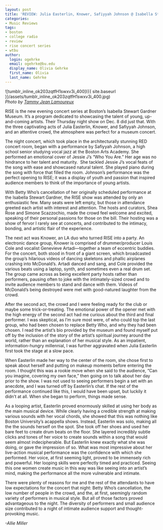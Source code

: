 ```yaml
---
layout: post
title: 'REVIEW: Julia Easterlin, Knower, Safiyyah Johnson @ Isabella Stewart Gardner'
categories:
- Music Reviews
tags:
- boston
- college radio
- review
- rise concert series
- wtbu
author:
  login: ogehrke
  email: ogehrke@bu.edu
  display_name: Olivia Gehrke
  first_name: Olivia
  last_name: Gehrke
---
```

![tumblr_inline_ok203zqtfH1swxv3i_400]({{ site.baseurl }}/assets/tumblr_inline_ok203zqtfH1swxv3i_400.jpg)  
_Photo by [Tammy Jean Lamoureux](http://t.umblr.com/redirect?z=http%3A%2F%2Flamourdelaphoto.blogspot.com&t=OWYzZTExNWM1MGI2ZDAxMTY3OTExOWQ4N2FlNmZlMTZkMjc0NWQ3NixXd1BhdmpQWA%3D%3D&b=t%3AKIk-PtjejdhRSOqxbjcLKQ&p=http%3A%2F%2Fwtburadio.tumblr.com%2Fpost%2F156102340788%2Fconcert-review-julia-easterlin-knower-safiyyah&m=1)_

RISE is the new evening concert series at Boston’s Isabella Stewart Gardner Museum. It’s a program dedicated to showcasing the talent of young, up-and-coming artists. Their Thursday night show on Dec. 8 did just that. With the three captivating acts of Julia Easterlin, Knower, and Safiyyah Johnson, and an attentive crowd, the atmosphere was perfect for a museum concert.

The night concert, which took place in the architecturally stunning RED concert room, began with a performance by Safiyyah Johnson, a high school senior studying vocal jazz at the Boston Arts Academy. She performed an emotional cover of Jessie J’s “Who You Are.” Her age was no hindrance to her talent and maturity.  She tackled Jessie J’s vocal feats of the song with ease and showcased natural talent. She played piano during the song with force that filled the room. Johnson’s performance was the perfect opening to RISE; it was a display of youth and passion that inspired audience members to think of the importance of young artists.

With Betty Who’s cancellation of her originally scheduled performance at the Isabella Stewart Gardner, the RISE show was attended by only an enthusiastic few. Many seats were left empty, but those in attendance greeted each artist with interest and attention. The hosts and curators, Shea Rose and Simone Scazzochio, made the crowd feel welcome and excited, speaking of their personal passions for those on the bill. Their hosting was a show of fervor I rarely see at concerts, and contributed to the intimacy, bonding, and artistic flair of the experience.

The next act was Knower, an LA duo who turned RISE into a party. An electronic dance group, Knower is comprised of drummer/producer Louis Cole and vocalist Genevieve Artadi—together a team of eccentric buddies. For the concert, both stood in front of a giant screen, which broadcasted the group’s hilarious videos of dancing skeletons and phallic airplanes crashing into McDonald’s. Artadi danced and sang, and Cole provided the various beats using a laptop, synth, and sometimes even a real drum set. The group came across as being excellent party hosts rather than performers, pausing often to joke with the intimately-sized crowd and to invite audience members to stand and dance with them. Videos of McDonald’s being destroyed were met with good-natured laughter from the crowd.

After the second act, the crowd and I were feeling ready for the club or maybe some trick-or-treating. The emotional power of the opener met with the high energy of the second act had me curious about the third and final performer. I was skeptical, as I’m sure most were, of who could top the last group, who had been chosen to replace Betty Who, and why they had been chosen. I read the artist’s bio provided by the museum and found myself put off by the inclusion of the story of the artist’s spiritual journey around the world, rather than an explanation of her musical style. As an impatient, information-hungry millennial, I was further aggravated when Julia Easterlin first took the stage at a slow pace.

When Easterlin made her way to the center of the room, she chose first to speak about herself and putting on makeup moments before entering the room. I thought this was a rookie move when she said to the audience, “Can you imagine, covering my own face,” then going on to talk about her day prior to the show. I was not used to seeing performers begin a set with an anecdote, and I was turned off by Easterlin’s chat. If the rest of the performance continued like this, I would have been upset, but luckily it didn’t at all. When she began to perform, things made sense.

As a looping artist, Easterlin proved enormously skilled at using her body as the main musical device. While clearly having a credible strength at making various sounds with her vocal chords, she showed that this was nothing like Boston University’s acappella shows. Instead, Easterlin was solo, making all the the sounds herself on the spot. She took off her shoes and used her bare feet to create drum beats on the floor. She layered incredibly subtle clicks and tones of her voice to create sounds within a song that would seem almost indecipherable. But Easterlin knew exactly what she was doing, or gave the impression of so. What was most impressive about her live-action musical performance was the confidence with which she performed. Her voice, at first seeming light, proved to be immensely rich and powerful. Her looping skills were perfectly timed and practiced. Seeing this one women create music in this way was like seeing into an artist’s mind, making the performance all the more vulnerable and intimate.

There were plenty of reasons for me and the rest of the attendants to have low expectations for the concert that night: Betty Who’s cancellation, the low number of people in the crowd, and the, at first, seemingly random variety of performers in musical style. But all of those factors proved advantageous to the night. The diversity of performers and small audience size contributed to a night of intimate audience support and thought-provoking music.

_\-Allie Miller_